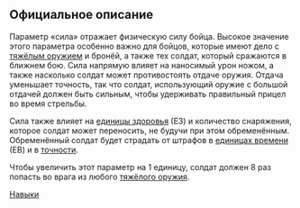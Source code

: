 ## Официальное описание

Параметр «сила» отражает физическую силу бойца. Высокое значение этого
параметра особенно важно для бойцов, которые имеют дело с [тяжёлым
оружием](Навыки/Тяжелое_оружие "wikilink") и бронёй, а также тех солдат,
который сражаются в ближнем бою. Сила напрямую влияет на наносимый урон
ножом, а также насколько солдат может противостоять отдаче оружия.
Отдача уменьшает точность, так что солдат, использующий оружие с большой
отдачей должен быть сильным, чтобы удерживать правильный прицел во время
стрельбы.

Сила также влияет на [единицы
здоровья](Навыки/единицы_здоровья "wikilink") (ЕЗ) и количество
снаряжения, которое солдат может переносить, не будучи при этом
обременённым. Обременённый солдат будет страдать от штрафов в [единицах
времени](Навыки/единицы_времени "wikilink") (ЕВ) и в
[точности](Навыки/точность "wikilink").

Чтобы увеличить этот параметр на 1 единицу, солдат должен 8 раз попасть
во врага из любого [тяжёлого оружия](Навыки/Тяжелое_оружие "wikilink").

[Навыки](Навыки "wikilink")